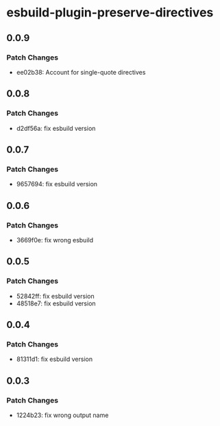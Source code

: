 # esbuild-plugin-preserve-directives

## 0.0.9

### Patch Changes

- ee02b38: Account for single-quote directives

## 0.0.8

### Patch Changes

- d2df56a: fix esbuild version

## 0.0.7

### Patch Changes

- 9657694: fix esbuild version

## 0.0.6

### Patch Changes

- 3669f0e: fix wrong esbuild

## 0.0.5

### Patch Changes

- 52842ff: fix esbuild version
- 48518e7: fix esbuild version

## 0.0.4

### Patch Changes

- 81311d1: fix esbuild version

## 0.0.3

### Patch Changes

- 1224b23: fix wrong output name
